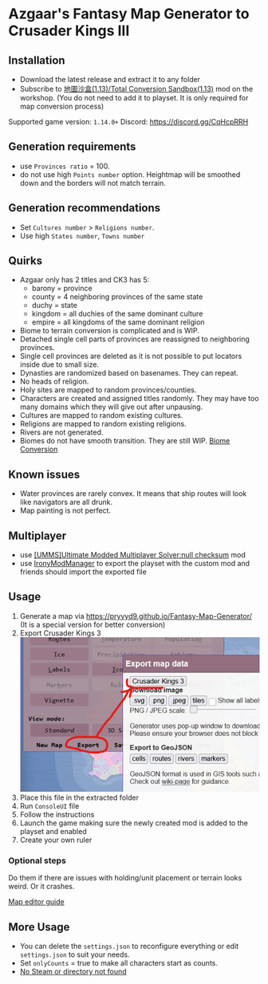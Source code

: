 ﻿# Azgaar's Fantasy Map Generator to Crusader Kings III
## Installation
- Download the latest release and extract it to any folder
- Subscribe to [地圖沙盒(1.13)/Total Conversion Sandbox(1.13)](https://steamcommunity.com/sharedfiles/filedetails/?id=3337607192) mod on the workshop.
(You do not need to add it to playset. It is only required for map conversion process)

Supported game version: `1.14.0+`
Discord: https://discord.gg/CqHcpRRH

## Generation requirements
- use `Provinces ratio` = 100.
- do not use high `Points number` option. Heightmap will be smoothed down and the borders will not match terrain.

## Generation recommendations
- Set `Cultures number` > `Religions number`.
- Use high `States number`, `Towns number`

## Quirks
- Azgaar only has 2 titles and CK3 has 5:
	- barony = province
	- county = 4 neighboring provinces of the same state
	- duchy = state
	- kingdom = all duchies of the same dominant culture
	- empire = all kingdoms of the same dominant religion
- Biome to terrain conversion is complicated and is WIP.
- Detached single cell parts of provinces are reassigned to neighboring provinces.
- Single cell provinces are deleted as it is not possible to put locators inside due to small size.
- Dynasties are randomized based on basenames. They can repeat.
- No heads of religion.
- Holy sites are mapped to random provinces/counties.
- Characters are created and assigned titles randomly. They may have too many domains which they will give out after unpausing.
- Cultures are mapped to random existing cultures.
- Religions are mapped to random existing religions.
- Rivers are not generated.
- Biomes do not have smooth transition. They are still WIP. [Biome Conversion](https://github.com/pryvyd9/AzgaarToCK3/blob/master/Converter/Helper.cs#L158-L169)

## Known issues
- Water provinces are rarely convex. It means that ship routes will look like navigators are all drunk.
- Map painting is not perfect.

## Multiplayer
- use [[UMMS]Ultimate Modded Multiplayer Solver:null checksum](https://steamcommunity.com/sharedfiles/filedetails/?id=3227254722) mod
- use [IronyModManager](https://bcssov.github.io/IronyModManager/) to export the playset with the custom mod and friends should import the exported file

## Usage
1. Generate a map via https://pryvyd9.github.io/Fantasy-Map-Generator/ (It is a special version for better conversion)
2. Export Crusader Kings 3
![screenshot](docs/Screenshot_2024-11-22_190012.png)
3. Place this file in the extracted folder
4. Run `ConsoleUI` file
5. Follow the instructions
6. Launch the game making sure the newly created mod is added to the playset and enabled
7. Create your own ruler

### Optional steps
Do them if there are issues with holding/unit placement or terrain looks weird. Or it crashes.

[Map editor guide](https://github.com/pryvyd9/AzgaarToCK3/blob/master/docs/MapEditor.md/)

## More Usage
- You can delete the `settings.json` to reconfigure everything or edit `settings.json` to suit your needs.
- Set `onlyCounts` = true to make all characters start as counts.
- [No Steam or directory not found](https://github.com/pryvyd9/AzgaarToCK3/blob/master/docs/NoSteam.md/)
